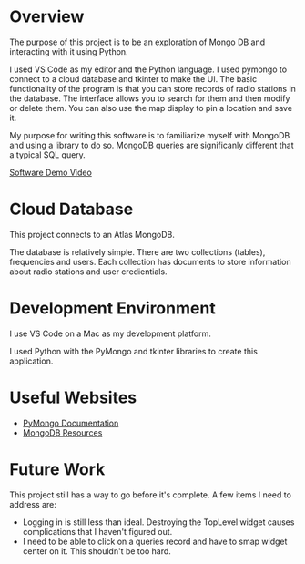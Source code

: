# Overview

The purpose of this project is to be an exploration of Mongo DB and interacting with it using Python.

I used VS Code as my editor and the Python language. I used pymongo to connect to a cloud database and tkinter to make the UI. The basic functionality of the program is that you can store records of radio stations in the database. The interface allows you to search for them and then modify or delete them. You can also use the map display to pin a location and save it.

My purpose for writing this software is to familiarize myself with MongoDB and using a library to do so. MongoDB queries are significanly different that a typical SQL query.

[Software Demo Video](https://youtu.be/m91MxceOKH4)

# Cloud Database

This project connects to an Atlas MongoDB.

The database is relatively simple. There are two collections (tables), frequencies and users. Each collection has documents to store information about radio stations and user credientials.

# Development Environment

I use VS Code on a Mac as my development platform.

I used Python with the PyMongo and tkinter libraries to create this application.

# Useful Websites


- [PyMongo Documentation](https://pymongo.readthedocs.io/en/stable/index.html)
- [MongoDB Resources](https://www.mongodb.com/docs/drivers/pymongo/)

# Future Work

This project still has a way to go before it's complete. A few items I need to address are:

- Logging in is still less than ideal.  Destroying the TopLevel widget causes complications that I haven't figured out.
- I need to be able to click on a queries record and have to smap widget center on it. This shouldn't be too hard.
